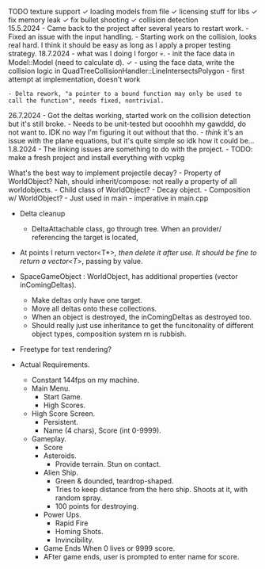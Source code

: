 ﻿TODO
	texture support			 ✓
	loading models from file ✓
	licensing stuff for libs ✓
	fix memory leak			 ✓
	fix bullet shooting		 ✓
	collision detection		
15.5.2024
	- Came back to the project after several years to restart work.
	- Fixed an issue with the input handling.
	- Starting work on the collision, looks real hard. I think it should be easy as long as I apply a proper testing strategy.
18.7.2024
	- what was I doing I forgor 💀.
	- init the face data in Model::Model (need to calculate d).													✓
	- using the face data, write the collision logic in QuadTreeCollisionHandler::LineIntersectsPolygon
	- first attempt at implementation, doesn't work

	- Delta rework, "a pointer to a bound function may only be used to call the function", needs fixed, nontrivial.
26.7.2024
	- Got the deltas working, started work on the collision detection but it's still broke.
	- Needs to be unit-tested but oooohhh my gawddd, do not want to. IDK no way I'm figuring it out without that tho.
	- *think* it's an issue with the plane equations, but it's quite simple so idk how it could be...
1.8.2024
	- The linking issues are something to do with the project.
	- TODO: make a fresh project and install everything with vcpkg

What's the best way to implement projectile decay?
	- Property of WorldObject? Nah, should inherit/compose: not really a property of all worldobjects.
	- Child class of WorldObject?
	- Decay object.
		- Composition w/ WorldObject?
		- Just used in main
	- imperative in main.cpp

- Delta cleanup
	- DeltaAttachable class, go through tree. When an provider/ referencing the target is located, 


- At points I return vector<T*>*, then delete it after use. It should be fine to return a vector<T*>, passing by value.

- SpaceGameObject : WorldObject, has additional properties (vector<Delta> inComingDeltas).
	- Make deltas only have one target.
	- Move all deltas onto these collections.
	- When an object is destroyed, the inComingDeltas as destroyed too.
	- Should really just use inheritance to get the funcitonality of different object types, composition system rn is rubbish.

- Freetype for text rendering?
	
- Actual Requirements.
	- Constant 144fps on my machine.
	- Main Menu.
		- Start Game.
		- High Scores.
	- High Score Screen.
		- Persistent.
		- Name (4 chars), Score (int 0-9999).
	- Gameplay.
		- Score
		- Asteroids.
			- Provide terrain. Stun on contact.
		- Alien Ship.
			- Green & dounded, teardrop-shaped.
			- Tries to keep distance from the hero ship. Shoots at it, with random spray.
			- 100 points for destroying.
		- Power Ups.
			- Rapid Fire
			- Homing Shots.
			- Invincibility.
		- Game Ends When 0 lives or 9999 score.
		- AFter game ends, user is prompted to enter name for score.
	